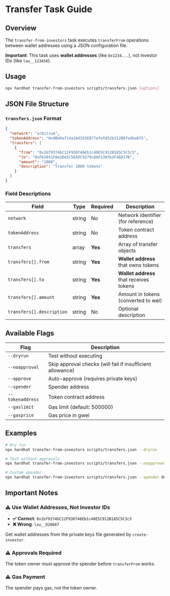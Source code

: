 # Transfer Task Guide

## Overview

The `transfer-from-investors` task executes `transferFrom` operations between wallet addresses using a JSON configuration file.

**Important**: This task uses **wallet addresses** (like `0x1234...`), not investor IDs (like `lau__123456`).

## Usage

```bash
npx hardhat transfer-from-investors scripts/transfers.json [options]
```

## JSON File Structure

### `transfers.json` Format

```json
{
  "network": "arbitrum",
  "tokenAddress": "0x9Bb0af14a1Ad355EB77efefd52b312B97edbaB75",
  "transfers": [
    {
      "from": "0x1bf9374bC12F930746Eb1c40E5C912B185C5C3c5",
      "to": "0xF63841F0e2De5C5EA9C9279c86F130fb3F46817B",
      "amount": "1000",
      "description": "Transfer 1000 tokens"
    }
  ]
}
```

### Field Descriptions

| Field | Type | Required | Description |
|-------|------|----------|-------------|
| `network` | string | No | Network identifier (for reference) |
| `tokenAddress` | string | No | Token contract address |
| `transfers` | array | **Yes** | Array of transfer objects |
| `transfers[].from` | string | **Yes** | **Wallet address** that owns tokens |
| `transfers[].to` | string | **Yes** | **Wallet address** that receives tokens |
| `transfers[].amount` | string | **Yes** | Amount in tokens (converted to wei) |
| `transfers[].description` | string | No | Optional description |

## Available Flags

| Flag | Description |
|------|-------------|
| `--dryrun` | Test without executing |
| `--noapproval` | Skip approval checks (will fail if insufficient allowance) |
| `--approve` | Auto-approve (requires private keys) |
| `--spender` | Spender address |
| `--tokenaddress` | Token contract address |
| `--gaslimit` | Gas limit (default: 500000) |
| `--gasprice` | Gas price in gwei |

## Examples

```bash
# Dry run
npx hardhat transfer-from-investors scripts/transfers.json --dryrun

# Test without approvals
npx hardhat transfer-from-investors scripts/transfers.json --noapproval

# Custom spender
npx hardhat transfer-from-investors scripts/transfers.json --spender 0xYourAddress
```

## Important Notes

### ⚠️ Use Wallet Addresses, Not Investor IDs

- **✅ Correct**: `0x1bf9374bC12F930746Eb1c40E5C912B185C5C3c5`
- **❌ Wrong**: `lau__828687`

Get wallet addresses from the private keys file generated by `create-investor`.

### ⚠️ Approvals Required

The token owner must approve the spender before `transferFrom` works.

### ⚠️ Gas Payment

The spender pays gas, not the token owner.